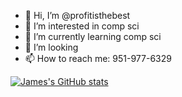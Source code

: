 - 👋 Hi, I’m @profitisthebest
- 👀 I’m interested in comp sci
- 🌱 I’m currently learning comp sci
- 💞️ I’m looking
- 📫 How to reach me: 951-977-6329

<!---
profitisthebest/profitisthebest is a ✨ special ✨ repository because its `README.md` (this file) appears on your GitHub profile.
You can click the Preview link to take a look at your changes.
--->

[![James's GitHub stats](https://github-readme-stats.vercel.app/api?username=profitisthebest)](https://github.com/anuraghazra/github-readme-stats)
